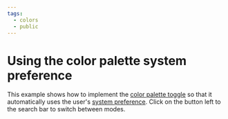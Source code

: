 ```yaml
---
tags: 
  - colors
  - public
---
```

# Using the color palette system preference

This example shows how to implement the [color palette toggle] so that it
automatically uses the user's [system preference]. Click on the button left
to the search bar to switch between modes.

  [color palette toggle]: https://squidfunk.github.io/mkdocs-material/setup/changing-the-colors/#color-palette-toggle
  [system preference]: https://squidfunk.github.io/mkdocs-material/setup/changing-the-colors/#system-preference
